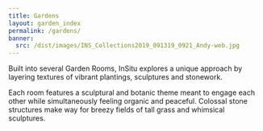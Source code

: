 ```yaml
---
title: Gardens
layout: garden_index
permalink: /gardens/
banner:
  src: /dist/images/INS_Collections2019_091319_0921_Andy-web.jpg
---
```

Built into several Garden Rooms, InSitu explores a unique approach by layering textures of vibrant plantings, sculptures and stonework. 

Each room features a sculptural and botanic theme meant to engage each other while simultaneously feeling organic and peaceful.  Colossal stone structures make way for breezy fields of tall grass and whimsical sculptures.
